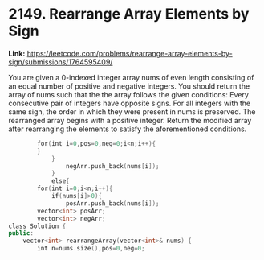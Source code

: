 # 2149. Rearrange Array Elements by Sign

**Link:** https://leetcode.com/problems/rearrange-array-elements-by-sign/submissions/1764595409/

You are given a 0-indexed integer array nums of even length consisting of an equal number of positive and negative integers. You should return the array of nums such that the the array follows the given conditions: Every consecutive pair of integers have opposite signs. For all integers with the same sign, the order in which they were present in nums is preserved. The rearranged array begins with a positive integer. Return the modified array after rearranging the elements to satisfy the aforementioned conditions.

```cpp
        for(int i=0,pos=0,neg=0;i<n;i++){
        }
            }
                negArr.push_back(nums[i]);
            }
            else{
        for(int i=0;i<n;i++){
            if(nums[i]>0){
                posArr.push_back(nums[i]);
        vector<int> posArr;
        vector<int> negArr;
class Solution {
public:
    vector<int> rearrangeArray(vector<int>& nums) {
        int n=nums.size(),pos=0,neg=0;
```
